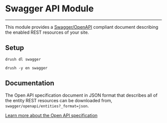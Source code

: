 # Swagger API Module

---

This module provides a [Swagger/OpenAPI](https://github.com/OAI/OpenAPI-Specification) compliant document describing the enabled REST resources of your site.

## Setup

```
drush dl swagger
```

```
drush -y en swagger
```

## Documentation

The Open API specification document in JSON format that describes all of the
entity REST resources can be downloaded from, `swagger/openapi/entities?_format=json`.

[Learn more about the Open API specification](https://github.com/OAI/OpenAPI-Specification)
